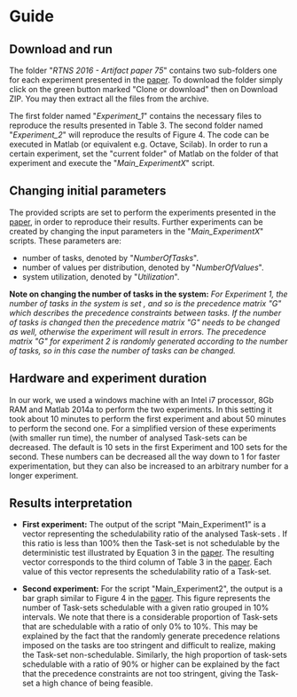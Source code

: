 # Guide

Download and run
-------------
The folder "_RTNS 2016 - Artifact paper 75_" contains two sub-folders one for each experiment presented in the [paper](https://github.com/SlimBenAmor/RTNS_2016-Artifact_paper_75/blob/master/rtns2016.pdf). To download the folder simply click on the green button marked "Clone or download" then on Download ZIP. You may then extract all the files from the archive.

The first folder named "*Experiment_1*" contains the necessary files to reproduce the results presented in Table 3. The second folder named "*Experiment_2*" will reproduce the results of Figure 4. The code can be executed in Matlab (or equivalent e.g. Octave, Scilab). In order to run a certain experiment, set the "current folder" of Matlab on the folder of that experiment and execute the "*Main_ExperimentX*" script.

Changing initial parameters 
-------------
The provided scripts are set to perform the experiments presented in the [paper](https://github.com/SlimBenAmor/RTNS_2016-Artifact_paper_75/blob/master/rtns2016.pdf), in order to reproduce their results. 
Further experiments can be created by changing the input parameters in the "*Main_ExperimentX*" scripts.
These parameters are: 
- number of tasks, denoted by "_NumberOfTasks_".
- number of values per distribution, denoted by "_NumberOfValues_".
- system utilization, denoted by "_Utilization_".

**Note on changing the number of tasks in the system:** _For Experiment 1, the number of tasks in the system is set
, and so is the precedence matrix "G" which describes the precedence constraints between tasks.
If the number of tasks is changed then the precedence matrix "G" needs to be changed as well, otherwise the experiment will result in errors. 
The precedence matrix "G" for experiment 2 is randomly generated according to the number of tasks, so in this case the number of tasks can be changed._

Hardware and experiment duration 
-------------------------------
In our work, we used a windows machine with an Intel i7 processor, 8Gb RAM and Matlab 2014a to perform the two experiments. In this setting
it took about 10 minutes to perform the first experiment and about 50 minutes to perform the second one.
For a simplified version of these experiments (with smaller run time), the number of analysed Task-sets can be decreased. The default is 10 sets in the first Experiment and 100 sets for the second. These numbers can be decreased all the way down to 1 for faster experimentation, but they can also be increased to an arbitrary number for a longer experiment.  

Results interpretation
-------------------------------

- **First experiment:** The output of the script "Main_Experiment1"  is a vector representing the 
schedulability ratio of the analysed Task-sets . If this ratio is less than 
100% then the Task-set is not schedulable by the deterministic test illustrated by 
Equation 3 in the [paper](https://github.com/SlimBenAmor/RTNS_2016-Artifact_paper_75/blob/master/rtns2016.pdf). The resulting vector corresponds to the third column of 
Table 3 in the [paper](https://github.com/SlimBenAmor/RTNS_2016-Artifact_paper_75/blob/master/rtns2016.pdf). Each value of this vector represents the schedulability ratio of a Task-set.

- **Second experiment:** For the script "Main_Experiment2", the output is a bar graph similar to 
Figure 4 in the [paper](https://github.com/SlimBenAmor/RTNS_2016-Artifact_paper_75/blob/master/rtns2016.pdf). This figure represents the number of Task-sets schedulable with a given 
ratio grouped in 10% intervals. We note that there is a considerable proportion of Task-sets that are schedulable with a ratio of only 0% to 10%. This may be explained 
by the fact that the randomly generate precedence relations imposed on the tasks are too stringent and difficult to realize, making the Task-set non-schedulable.
Similarly, the high proportion of task-sets schedulable with a ratio of 90% or higher can be explained by the fact that the precedence constraints are not too stringent, giving the Task-set a high chance of being feasible. 

